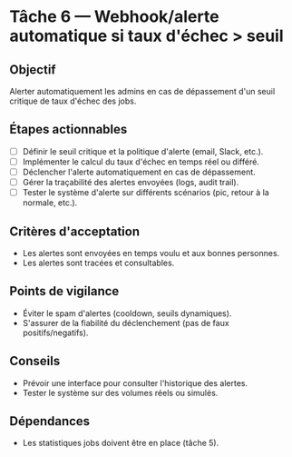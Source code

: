 # Tâche 6 — Webhook/alerte automatique si taux d'échec > seuil

## Objectif
Alerter automatiquement les admins en cas de dépassement d'un seuil critique de taux d'échec des jobs.

## Étapes actionnables
- [ ] Définir le seuil critique et la politique d'alerte (email, Slack, etc.).
- [ ] Implémenter le calcul du taux d'échec en temps réel ou différé.
- [ ] Déclencher l'alerte automatiquement en cas de dépassement.
- [ ] Gérer la traçabilité des alertes envoyées (logs, audit trail).
- [ ] Tester le système d'alerte sur différents scénarios (pic, retour à la normale, etc.).

## Critères d'acceptation
- Les alertes sont envoyées en temps voulu et aux bonnes personnes.
- Les alertes sont tracées et consultables.

## Points de vigilance
- Éviter le spam d'alertes (cooldown, seuils dynamiques).
- S'assurer de la fiabilité du déclenchement (pas de faux positifs/negatifs).

## Conseils
- Prévoir une interface pour consulter l'historique des alertes.
- Tester le système sur des volumes réels ou simulés.

## Dépendances
- Les statistiques jobs doivent être en place (tâche 5). 